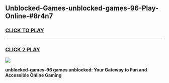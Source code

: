 
## Unblocked-Games-unblocked-games-96-Play-Online-#8r4n7
<h3>
<a href="https://premium.freeplayer.one?title=unblocked-games-96&ref=27F">CLICK TO PLAY</a></h3>
<hr>

<h3>
<a href="https://premium.freeplayer.one?title=unblocked-games-96&ref=27F">CLICK 2 PLAY</a>
  
</h3>

<a href="https://premium.freeplayer.one?title=unblocked-games-96&ref=27F"><img src="https://clearcache.store/games.png"></a>


**unblocked-games-96 games unblocked: Your Gateway to Fun and Accessible Online Gaming**
